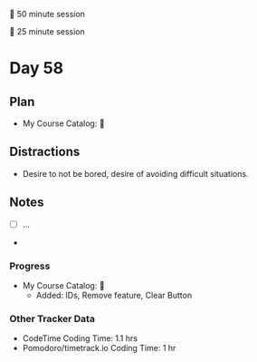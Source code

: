 🍒 50 minute session

🍅 25 minute session

# Day 58

## Plan

-   My Course Catalog: 🍒

## Distractions

-   Desire to not be bored, desire of avoiding difficult situations.

## Notes

-   [ ] ...

-

### Progress

-   My Course Catalog: 🍒
    -   Added: IDs, Remove feature, Clear Button

### Other Tracker Data

-   CodeTime Coding Time: 1.1 hrs
-   Pomodoro/timetrack.io Coding Time: 1 hr
